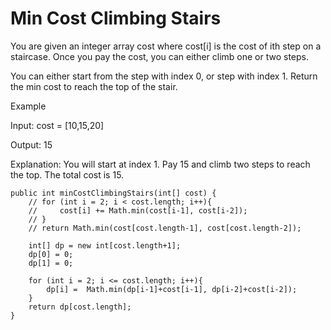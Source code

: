 # Min Cost Climbing Stairs

You are given an integer array cost where cost[i] is the cost of ith step on a staircase. Once you pay the cost, you can either climb one or two steps.

You can either start from the step with index 0, or step with index 1. Return the min cost to reach the top of the stair.

Example

Input: cost = [10,15,20]

Output: 15

Explanation: You will start at index 1. Pay 15 and climb two steps to reach the top. The total cost is 15.



    public int minCostClimbingStairs(int[] cost) {
        // for (int i = 2; i < cost.length; i++){
        //     cost[i] += Math.min(cost[i-1], cost[i-2]);
        // }
        // return Math.min(cost[cost.length-1], cost[cost.length-2]);
        
        int[] dp = new int[cost.length+1];
        dp[0] = 0;
        dp[1] = 0;
        
        for (int i = 2; i <= cost.length; i++){
            dp[i] =  Math.min(dp[i-1]+cost[i-1], dp[i-2]+cost[i-2]);
        }
        return dp[cost.length];
    }
